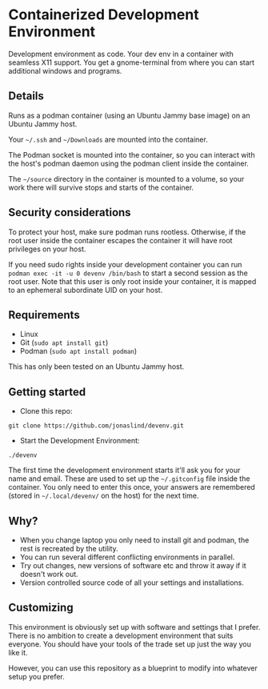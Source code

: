 # Containerized Development Environment

Development environment as code. Your dev env in a container with seamless X11 support. You get a gnome-terminal from
where you can start additional windows and programs.

## Details

Runs as a podman container (using an Ubuntu Jammy base image) on an Ubuntu Jammy host.

Your `~/.ssh` and `~/Downloads` are mounted into the container.

The Podman socket is mounted into the container, so you can interact with the host's podman daemon using the podman
client inside the container.

The `~/source` directory in the container is mounted to a volume, so your work there will survive stops and starts of
the container.

## Security considerations

To protect your host, make sure podman runs rootless. Otherwise, if the root user inside the container escapes the
container it will have root privileges on your host.

If you need sudo rights inside your development container you can run `podman exec -it -u 0 devenv /bin/bash` to start
a second session as the root user. Note that this user is only root inside your container, it is mapped to an ephemeral
subordinate UID on your host.

## Requirements

- Linux
- Git (`sudo apt install git`)
- Podman (`sudo apt install podman`)

This has only been tested on an Ubuntu Jammy host.

## Getting started

* Clone this repo:

```shell
git clone https://github.com/jonaslind/devenv.git
```

* Start the Development Environment:

```shell
./devenv
```

The first time the development environment starts it'll ask you for your name and email. These are used to set up the
`~/.gitconfig` file inside the container. You only need to enter this once, your answers are remembered (stored in
`~/.local/devenv/` on the host) for the next time.

## Why?

- When you change laptop you only need to install git and podman, the rest is recreated by the utility.
- You can run several different conflicting environments in parallel.
- Try out changes, new versions of software etc and throw it away if it doesn't work out.
- Version controlled source code of all your settings and installations.

## Customizing

This environment is obviously set up with software and settings that I prefer. There is no ambition to create a
development environment that suits everyone. You should have your tools of the trade set up just the way you like it.

However, you can use this repository as a blueprint to modify into whatever setup you prefer.
